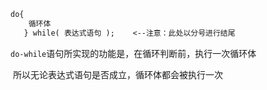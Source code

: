 ```markdown
do{ 
	循环体
   } while( 表达式语句 );    <--注意：此处以分号进行结尾
```



`do-while`语句所实现的功能是，在循环判断前，执行一次循环体

​	所以无论表达式语句是否成立，循环体都会被执行一次

